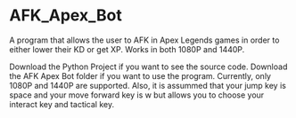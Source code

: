 # AFK_Apex_Bot
A program that allows the user to AFK in Apex Legends games in order to either lower their KD or get XP. Works in both 1080P and 1440P.

Download the Python Project if you want to see the source code. Download the AFK Apex Bot folder if you want to use the program. Currently, only 1080P and 1440P are supported. Also, it is assummed that your jump key is space and your move forward key is w but allows you to choose your interact key and tactical key.
